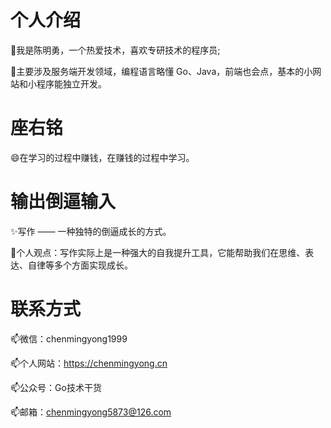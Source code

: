 # 个人介绍
🔭我是陈明勇，一个热爱技术，喜欢专研技术的程序员;

🌱主要涉及服务端开发领域，编程语言略懂 Go、Java，前端也会点，基本的小网站和小程序能独立开发。
# 座右铭
😄在学习的过程中赚钱，在赚钱的过程中学习。
# 输出倒逼输入
✨写作 —— 一种独特的倒逼成长的方式。

🌱个人观点：写作实际上是一种强大的自我提升工具，它能帮助我们在思维、表达、自律等多个方面实现成长。
# 联系方式
📫微信：chenmingyong1999

📫个人网站：https://chenmingyong.cn

📫公众号：Go技术干货

📫邮箱：chenmingyong5873@126.com

